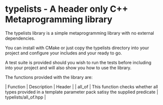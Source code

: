 typelists - A header only C++ Metaprogramming library
=====================================================

The typelists library is a simple metaprogramming library with no external dependencies.  

You can install with CMake or just copy the typelists directory into your project and configure your includes and your ready to go.

A test suite is provided should you wish to run the tests before including into your project and will also show you how to use the library.

The functions provided with the library are:

|   Function   |   Description   |   Header   |
|   all_of     |   This function checks whether all types provided in a template parameter pack satisy the supplied predicate   |  typelists/all_of.hpp |   



